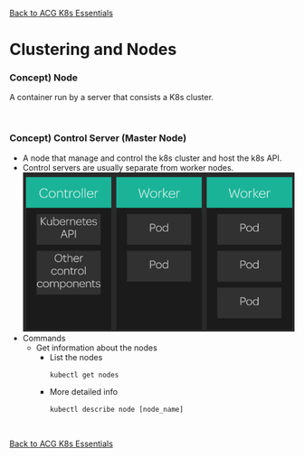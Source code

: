 [Back to ACG K8s Essentials](../main.md)

# Clustering and Nodes

### Concept) Node
A container run by a server that consists a K8s cluster.

<br>

### Concept) Control Server (Master Node)
- A node that manage and control the k8s cluster and host the k8s API.
- Control servers are usually separate from worker nodes.
  ![](images/001.png)
- Commands
  - Get information about the nodes
    - List the nodes
      ```
      kubectl get nodes
      ```
    - More detailed info
      ```
      kubectl describe node [node_name]
      ```



<br>

[Back to ACG K8s Essentials](../main.md)
